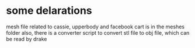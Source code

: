 # some delarations

mesh file related to cassie, upperbody and facebook cart is in the meshes folder
also, there is a converter script to convert stl file to obj file, which can be read by drake
